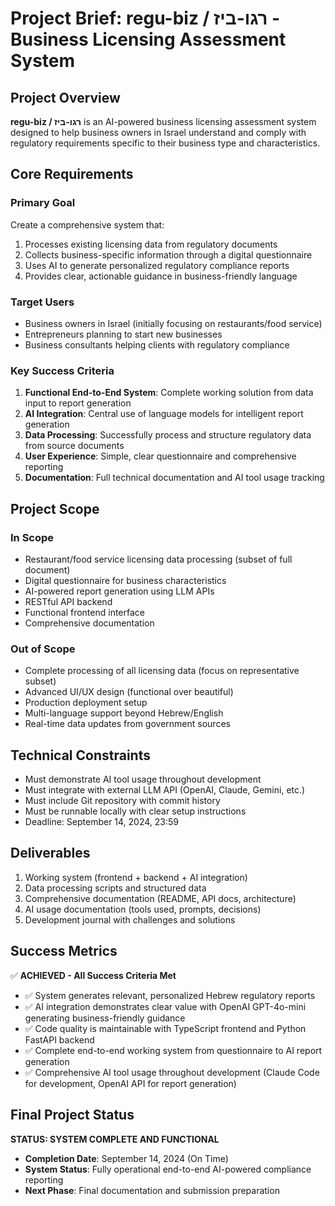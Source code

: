 # Project Brief: regu-biz / רגו-ביז - Business Licensing Assessment System

## Project Overview
**regu-biz / רגו-ביז** is an AI-powered business licensing assessment system designed to help business owners in Israel understand and comply with regulatory requirements specific to their business type and characteristics.

## Core Requirements

### Primary Goal
Create a comprehensive system that:
1. Processes existing licensing data from regulatory documents
2. Collects business-specific information through a digital questionnaire
3. Uses AI to generate personalized regulatory compliance reports
4. Provides clear, actionable guidance in business-friendly language

### Target Users
- Business owners in Israel (initially focusing on restaurants/food service)
- Entrepreneurs planning to start new businesses
- Business consultants helping clients with regulatory compliance

### Key Success Criteria
1. **Functional End-to-End System**: Complete working solution from data input to report generation
2. **AI Integration**: Central use of language models for intelligent report generation
3. **Data Processing**: Successfully process and structure regulatory data from source documents
4. **User Experience**: Simple, clear questionnaire and comprehensive reporting
5. **Documentation**: Full technical documentation and AI tool usage tracking

## Project Scope

### In Scope
- Restaurant/food service licensing data processing (subset of full document)
- Digital questionnaire for business characteristics
- AI-powered report generation using LLM APIs
- RESTful API backend
- Functional frontend interface
- Comprehensive documentation

### Out of Scope
- Complete processing of all licensing data (focus on representative subset)
- Advanced UI/UX design (functional over beautiful)
- Production deployment setup
- Multi-language support beyond Hebrew/English
- Real-time data updates from government sources

## Technical Constraints
- Must demonstrate AI tool usage throughout development
- Must integrate with external LLM API (OpenAI, Claude, Gemini, etc.)
- Must include Git repository with commit history
- Must be runnable locally with clear setup instructions
- Deadline: September 14, 2024, 23:59

## Deliverables
1. Working system (frontend + backend + AI integration)
2. Data processing scripts and structured data
3. Comprehensive documentation (README, API docs, architecture)
4. AI usage documentation (tools used, prompts, decisions)
5. Development journal with challenges and solutions

## Success Metrics
✅ **ACHIEVED - All Success Criteria Met**
- ✅ System generates relevant, personalized Hebrew regulatory reports
- ✅ AI integration demonstrates clear value with OpenAI GPT-4o-mini generating business-friendly guidance
- ✅ Code quality is maintainable with TypeScript frontend and Python FastAPI backend
- ✅ Complete end-to-end working system from questionnaire to AI report generation
- ✅ Comprehensive AI tool usage throughout development (Claude Code for development, OpenAI API for report generation)

## Final Project Status
**STATUS: SYSTEM COMPLETE AND FUNCTIONAL**
- **Completion Date**: September 14, 2024 (On Time)
- **System Status**: Fully operational end-to-end AI-powered compliance reporting
- **Next Phase**: Final documentation and submission preparation
